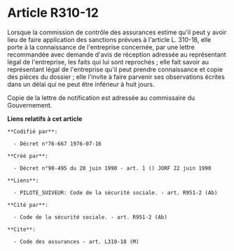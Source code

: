 # Article R310-12

Lorsque la commission de contrôle des assurances estime qu'il peut y avoir lieu de faire application des sanctions prévues à
l'article L. 310-18, elle porte à la connaissance de l'entreprise concernée, par une lettre recommandée avec demande d'avis
de réception adressée au représentant légal de l'entreprise, les faits qui lui sont reprochés ; elle fait savoir au
représentant légal de l'entreprise qu'il peut prendre connaissance et copie des pièces du dossier ; elle l'invite à faire
parvenir ses observations écrites dans un délai qui ne peut être inférieur à huit jours.

Copie de la lettre de notification est adressée au commissaire du Gouvernement.

**Liens relatifs à cet article**

	**Codifié par**:

	  - Décret n°76-667 1976-07-16

	**Créé par**:

	  - Décret n°90-495 du 20 juin 1990 - art. 1 () JORF 22 juin 1990

	**Liens**:

	  - PILOTE_SUIVEUR: Code de la sécurité sociale. - art. R951-2 (Ab)

	**Cité par**:

	  - Code de la sécurité sociale. - art. R951-2 (Ab)

	**Cite**:

	  - Code des assurances - art. L310-18 (M)

